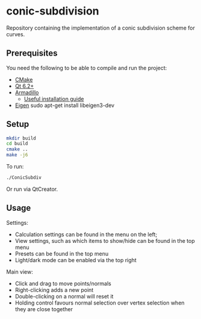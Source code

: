 # conic-subdivision

Repository containing the implementation of a conic subdivision scheme for curves.


## Prerequisites

You need the following to be able to compile and run the project:

* [CMake](https://cmake.org/)
* [Qt 6.2+](https://www.qt.io/)
* [Armadillo](http://arma.sourceforge.net/)
    * [Useful installation guide](https://www.uio.no/studier/emner/matnat/fys/FYS4411/v13/guides/installing-armadillo/)
* [Eigen]() sudo apt-get install libeigen3-dev


## Setup

```sh
mkdir build
cd build
cmake ..
make -j6
```

To run:

```sh
./ConicSubdiv
```

Or run via QtCreator.

## Usage

Settings:

- Calculation settings can be found in the menu on the left;
- View settings, such as which items to show/hide can be found in the top menu
- Presets can be found in the top menu
- Light/dark mode can be enabled via the top right

Main view:

- Click and drag to move points/normals
- Right-clicking adds a new point
- Double-clicking on a normal will reset it
- Holding control favours normal selection over vertex selection when they are close together